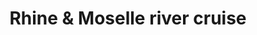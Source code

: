 ---
category: mediterranean
title: Rhine & Moselle river cruise
class: rhine-and-moselle-river-cruise
cruiseline: A scenic full-board cruise along the Rhine and Moselle rivers, with all travel included
price: 899
nights: 7
cruise-url: https://www.secretescapes.com/rhine-and-moselle-river-cruise-six-scenic-destinations-in-germany/sale?utm_source=SE&utm_medium=hub_offer&utm_campaign=cruise_20160314
---